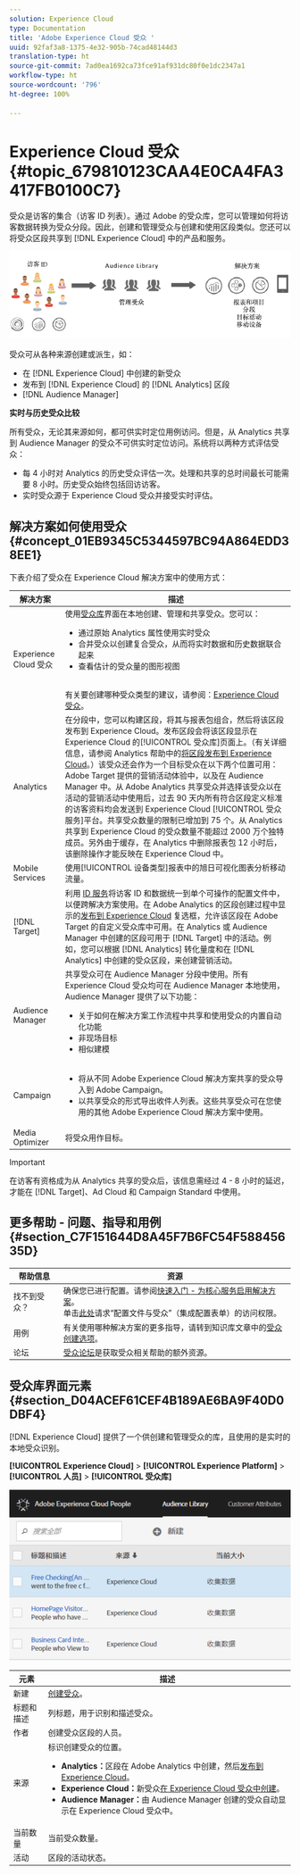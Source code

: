 ```yaml
---
solution: Experience Cloud
type: Documentation
title: 'Adobe Experience Cloud 受众 '
uuid: 92faf3a8-1375-4e32-905b-74cad48144d3
translation-type: ht
source-git-commit: 7ad0ea1692ca73fce91af931dc80f0e1dc2347a1
workflow-type: ht
source-wordcount: '796'
ht-degree: 100%

---
```



# Experience Cloud 受众 {#topic_679810123CAA4E0CA4FA3417FB0100C7}

受众是访客的集合（访客 ID 列表）。通过 Adobe 的受众库，您可以管理如何将访客数据转换为受众分段。因此，创建和管理受众与创建和使用区段类似。您还可以将受众区段共享到 [!DNL Experience Cloud] 中的产品和服务。

![](assets/audiences.png)

受众可从各种来源创建或派生，如：

* 在 [!DNL Experience Cloud] 中创建的新受众
* 发布到 [!DNL Experience Cloud] 的 [!DNL Analytics] 区段
* [!DNL Audience Manager]

**实时与历史受众比较**

所有受众，无论其来源如何，都可供实时定位用例访问。但是，从 Analytics 共享到 Audience Manager 的受众不可供实时定位访问。系统将以两种方式评估受众：

* 每 4 小时对 Analytics 的历史受众评估一次。处理和共享的总时间最长可能需要 8 小时。历史受众始终包括回访访客。
* 实时受众源于 Experience Cloud 受众并接受实时评估。

## 解决方案如何使用受众 {#concept_01EB9345C5344597BC94A864EDD38EE1}

下表介绍了受众在 Experience Cloud 解决方案中的使用方式：

| 解决方案 | 描述 |
|--- |--- |
| Experience Cloud 受众 | 使用[受众库](../audience-library/audience-library.md)界面在本地创建、管理和共享受众。您可以：<ul><li>通过原始 Analytics 属性使用实时受众</li><li>合并受众以创建复合受众，从而将实时数据和历史数据联合起来</li><li>查看估计的受众量的图形视图</li></ul><br>有关要创建哪种受众类型的建议，请参阅：[Experience Cloud 受众](https://helpx.adobe.com/cn/marketing-cloud-core/kb/People/Audience-Creation-Options.html)。 |
| Analytics | 在分段中，您可以构建区段，将其与报表包组合，然后将该区段发布到 Experience Cloud。发布区段会将该区段显示在 Experience Cloud 的[!UICONTROL 受众库]页面上。（有关详细信息，请参阅 Analytics 帮助中的[将区段发布到 Experience Cloud](https://docs.adobe.com/content/help/zh-Hans/analytics/components/segmentation/segmentation-workflow/seg-publish.html)。）该受众还会作为一个目标受众在以下两个位置可用：Adobe Target 提供的营销活动体验中，以及在 Audience Manager 中。从 Adobe Analytics 共享受众并选择该受众以在活动的营销活动中使用后，过去 90 天内所有符合区段定义标准的访客资料均会发送到 Experience Cloud [!UICONTROL 受众服务]平台。共享受众数量的限制已增加到 75 个。从 Analytics 共享到 Experience Cloud 的受众数量不能超过 2000 万个独特成员。另外由于缓存，在 Analytics 中删除报表包 12 小时后，该删除操作才能反映在 Experience Cloud 中。 |
| Mobile Services | 使用[!UICONTROL 设备类型]报表中的旭日可视化图表分析移动流量。 |
| [!DNL Target] | 利用 [ID 服务](https://docs.adobe.com/content/help/zh-Hans/id-service/using/home.html)将访客 ID 和数据统一到单个可操作的配置文件中，以便跨解决方案使用。在 Adobe Analytics 的区段创建过程中显示的[发布到 Experience Cloud](../audience-library/audience-library.md) 复选框，允许该区段在 Adobe Target 的自定义受众库中可用。在 Analytics 或 Audience Manager 中创建的区段可用于 [!DNL Target] 中的活动。例如，您可以根据 [!DNL Analytics] 转化量度和在 [!DNL Analytics] 中创建的受众区段，来创建营销活动。 |
| Audience Manager | 共享受众可在 Audience Manager 分段中使用。所有 Experience Cloud 受众均可在 Audience Manager 本地使用，Audience Manager 提供了以下功能：<ul><li>关于如何在解决方案工作流程中共享和使用受众的内置自动化功能</li><li>非现场目标</li><li>相似建模</li></ul> |
| Campaign | <ul><li>将从不同 Adobe Experience Cloud 解决方案共享的受众导入到 Adobe Campaign。</li><li>以共享受众的形式导出收件人列表。这些共享受众可在您使用的其他 Adobe Experience Cloud 解决方案中使用。</li></ul> |
| Media Optimizer | 将受众用作目标。 |

>[!IMPORTANT]
>
>在访客有资格成为从 Analytics 共享的受众后，该信息需经过 4 - 8 小时的延迟，才能在 [!DNL Target]、Ad Cloud 和 Campaign Standard 中使用。

## 更多帮助 - 问题、指导和用例 {#section_C7F151644D8A45F7B6FC54F58845635D}

| 帮助信息 | 资源 |
|--- |--- |
| 找不到受众？ | 确保您已进行配置。请参阅[快速入门 - 为核心服务启用解决方案](../core-services/core-services.md)。<br>单击[此处](https://www.adobe.com/go/audiences)请求“配置文件与受众”（集成配置表单）的访问权限。 |
| 用例 | 有关使用哪种解决方案的更多指导，请转到知识库文章中的[受众创建选项](https://helpx.adobe.com/cn/marketing-cloud-core/kb/People/Audience-Creation-Options.html)。 |
| 论坛 | [受众论坛](https://forums.adobe.com/community/experience-cloud/platform/core-services/people-service/audiences)是获取受众相关帮助的额外资源。 |

## 受众库界面元素 {#section_D04ACEF61CEF4B189AE6BA9F40D0DBF4}

[!DNL Experience Cloud] 提供了一个供创建和管理受众的库，且使用的是实时的本地受众识别。

**[!UICONTROL Experience Cloud]** > **[!UICONTROL Experience Platform]** > **[!UICONTROL 人员]** > **[!UICONTROL 受众库]**

![](assets/audience_library.png)

| 元素 | 描述 |
|--- |--- |
| 新建 | [创建受众](../audience-library/audience-library.md)。 |
| 标题和描述 | 列标题，用于识别和描述受众。 |
| 作者 | 创建受众区段的人员。 |
| 来源 | 标识创建受众的位置。<ul><li>**Analytics：**&#x200B;区段在 Adobe Analytics 中创建，然后[发布到 Experience Cloud](../audience-library/audience-library.md)。</li><li>**Experience Cloud：**&#x200B;新受众[在 Experience Cloud 受众中创建](../audience-library/audience-library.md)。</li><li>**Audience Manager：**&#x200B;由 Audience Manager 创建的受众自动显示在 Experience Cloud 受众中。</li></ul> |
| 当前数量 | 当前受众数量。 |
| 活动 | 区段的活动状态。 |
